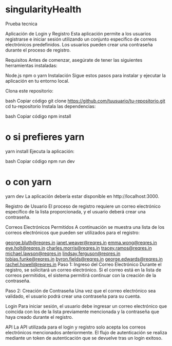 # singularityHealth
Prueba tecnica

Aplicación de Login y Registro
Esta aplicación permite a los usuarios registrarse e iniciar sesión utilizando un conjunto específico de correos electrónicos predefinidos. Los usuarios pueden crear una contraseña durante el proceso de registro.

Requisitos
Antes de comenzar, asegúrate de tener las siguientes herramientas instaladas:

Node.js
npm o yarn
Instalación
Sigue estos pasos para instalar y ejecutar la aplicación en tu entorno local.

Clona este repositorio:

bash
Copiar código
git clone https://github.com/tuusuario/tu-repositorio.git
cd tu-repositorio
Instala las dependencias:

bash
Copiar código
npm install
# o si prefieres yarn
yarn install
Ejecuta la aplicación:

bash
Copiar código
npm run dev
# o con yarn
yarn dev
La aplicación debería estar disponible en http://localhost:3000.

Registro de Usuario
El proceso de registro requiere un correo electrónico específico de la lista proporcionada, y el usuario deberá crear una contraseña.

Correos Electrónicos Permitidos
A continuación se muestra una lista de los correos electrónicos que pueden ser utilizados para el registro:

george.bluth@reqres.in
janet.weaver@reqres.in
emma.wong@reqres.in
eve.holt@reqres.in
charles.morris@reqres.in
tracey.ramos@reqres.in
michael.lawson@reqres.in
lindsay.ferguson@reqres.in
tobias.funke@reqres.in
byron.fields@reqres.in
george.edwards@reqres.in
rachel.howell@reqres.in
Paso 1: Ingreso del Correo Electrónico
Durante el registro, se solicitará un correo electrónico. Si el correo está en la lista de correos permitidos, el sistema permitirá continuar con la creación de la contraseña.

Paso 2: Creación de Contraseña
Una vez que el correo electrónico sea validado, el usuario podrá crear una contraseña para su cuenta.

Login
Para iniciar sesión, el usuario debe ingresar un correo electrónico que coincida con los de la lista previamente mencionada y la contraseña que haya creado durante el registro.

API
La API utilizada para el login y registro solo acepta los correos electrónicos mencionados anteriormente. El flujo de autenticación se realiza mediante un token de autenticación que se devuelve tras un login exitoso.
